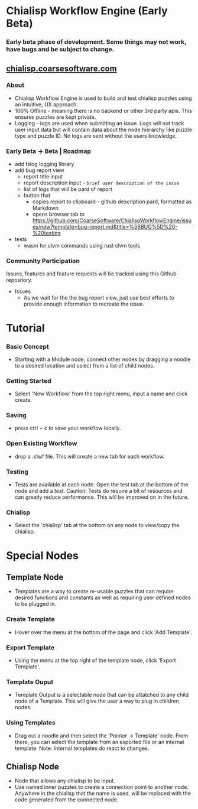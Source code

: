 # Chialisp Workflow Engine (Early Beta)
### Early beta phase of development.  Some things may not work, have bugs and be subject to change.
## [chialisp.coarsesoftware.com](https://chialisp.coarsesoftware.com/)

### About
- Chialisp Workflow Engine is used to build and test chialisp puzzles using an intuitive, UX approach.
- 100% Offline - meaning there is no backend or other 3rd party apis.  This ensures puzzles are kept private.
- Logging - logs are used when submitting an issue.  Logs will not track user input data but will contain data about the node hierarchy like puzzle type and puzzle ID.  No logs are sent without the users knowledge.


### Early Beta -> Beta | Roadmap
- add tslog logging library
- add bug report view
  - report title input
  - report description input - `brief user description of the issue`
  - list of logs that will be pard of report
  - button that
    - copies report to clipboard - github description pard, formatted as Markdown  
    - opens browser tab to https://github.com/CoarseSoftware/ChialispWorkflowEngine/issues/new?template=bug-report.md&title=%5BBUG%5D%20-%20testing
- tests
  - wasm for clvm commands using rust clvm tools

### Community Participation
Issues, features and feature requests will be tracked using this Github repository.  
- Issues
  - As we wait for the the bug report view, just use best efforts to provide enough information to recreate the issue.

# Tutorial
### Basic Concept
- Starting with a Module node, connect other nodes by dragging a noodle to a desired location and select from a list of child nodes.
### Getting Started
- Select 'New Workflow' from the top right menu, input a name and click create.
### Saving
- press ctrl + c to save your workflow locally.
### Open Existing Workflow
- drop a .clwf file.  This will create a new tab for each workflow.
### Testing
- Tests are available at each node.  Open the test tab at the bottom of the node and add a test.  Caution: Tests do require a bit of resources and can greatly reduce performance.  This will be improved on in the future.
### Chialisp
- Select the 'chialisp' tab at the bottom on any node to view/copy the chialisp.

# Special Nodes
## Template Node
- Templates are a way to create re-usable puzzles that can require desired functions and constants as well as requiring user defined nodes to be plugged in.
### Create Template
- Hover over the menu at the bottom of the page and click 'Add Template'.
### Export Template
- Using the menu at the top right of the template node, click 'Export Template'.
### Template Ouput
- Template Output is a selectable node that can be attatched to any child node of a Template.  This will give the user a way to plug in children nodes.
### Using Templates
- Drag out a noodle and then select the 'Pointer -> Template' node.  From there, you can select the template from an exported file or an internal template.  Note: Internal templates do react to changes.

## Chialisp Node
- Node that allows any chialisp to be input.
- Use named inner puzzles to create a connection point to another node.  Anywhere in the chialisp that the name is used, will be replaced with the code generated from the connected node.




